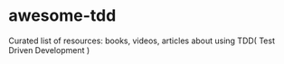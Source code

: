 # awesome-tdd
Curated list of resources: books, videos, articles about using TDD( Test Driven Development )
